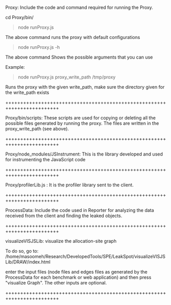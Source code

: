 Proxy: Include the code and command required for running the Proxy.

cd Proxy/bin/
> node runProxy.js

The above command runs the proxy with default configurations

> node runProxy.js -h

The above command Shows the possible arguments that you can use

Example:
> node runProxy.js proxy_write_path  /tmp/proxy  

Runs the proxy with the given write_path, make sure the directory given for the write_path exists


++++++++++++++++++++++++++++++++++++++++++++++++++++++++++++++++++++++++

Proxy/bin/scripts:  These scripts are used for copying or deleting all the possible files generated by running the proxy. The files are written in the proxy_write_path (see above).

++++++++++++++++++++++++++++++++++++++++++++++++++++++++++++++++++++++++

Proxy/node_modules/JSInstrument:  This is the library developed and used for instrumenting the JavaScript code

++++++++++++++++++++++++++++++++++++++++++++++++++++++++++++++++++++++++

Proxy/profilerLib.js : It is the profiler library sent to the client.

++++++++++++++++++++++++++++++++++++++++++++++++++++++++++++++++++++++++

ProcessData:  Include the code used in Reporter for analyzing the data
              received from the client and finding the leaked objects.

++++++++++++++++++++++++++++++++++++++++++++++++++++++++++++++++++++++++

visualizeVISJSLib: visualize the allocation-site graph

To do so, go to:
/home/masoomeh/Research/DevelopedTools/SPE/LeakSpot/visualizeVISJSLib/DRAW/index.html

enter the input files (node files and edges files as generated by the ProcessData
for each benchmark or web application) and then press "visualize Graph". The other 
inputs are optional.

++++++++++++++++++++++++++++++++++++++++++++++++++++++++++++++++++++++++

